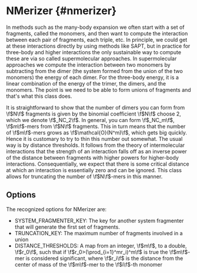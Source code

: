 NMerizer                                                             {#nmerizer}
========

In methods such as the many-body expansion we often start with a set of
fragments, called the monomers, and then want to compute the interaction between
each pair of fragments, each triple, etc.  In principle, we could get at these
interactions directly by using methods like SAPT, but in practice for three-body
and higher interactions the only sustainable way to compute these are via so
called supermolecular approaches.  In supermolecular approaches we compute the
interaction between two monomers by subtracting from the dimer (the system
formed from the union of the two monomers) the energy of each dimer.  For the
three-body energy, it is a linear combination of the energy of the trimer, the
dimers, and the monomers.  The point is we need to be able to form unions of
fragments and that's what this class does.

It is straightforward to show that the number of dimers you can form from 
\f$N\f$ fragments is given by the binomial coefficient \f$N\f$ choose 2, which
we denote \f$_NC_2\f$.  In general, you can form \f$_NC_m\f$, \f$m\f$-mers from
\f$N\f$ fragments.  This in turn means that the number of \f$m\f$-mers grows as
\f$\mathcal{O}(N^m)\f$, which gets big quickly.  Hence it is customary to try to
thin this number out somewhat.  The usual way is by distance thresholds.  It
follows from the theory of intermolecular interactions that the strength of an
interaction falls off as an inverse power of the distance between fragments with
higher powers for higher-body interactions.  Consequentially, we expect that
there is some critical distance at which an interaction is essentially zero and
can be ignored.  This class allows for truncating the number of \f$N\f$-mers in
this manner.

## Options
The recognized options for NMerizer are:
- SYSTEM_FRAGMENTER_KEY: The key for another system fragmenter that will
  generate the first set of fragments.
- TRUNCATION_KEY: The maximum number of fragments involved in a union
- DISTANCE_THRESHOLDS: A map from an integer, \f$m\f$, to a double, \f$r_0\f$, 
  such that if \f$r_0>(\prod_{i=1}^mr_i)^m\f$ is true the \f$m\f$-mer is
  considered significant, where \f$r_i\f$ is the distance from the center of
  mass of the \f$m\f$-mer to the \f$i\f$-th monomer
